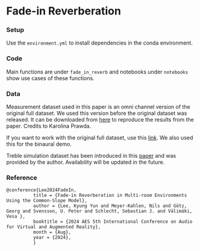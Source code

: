 # Fade-in Reverberation 


### Setup
Use the `environment.yml` to install dependencies in the conda environment.

### Code
Main functions are under `fade_in_reverb` and notebooks under `notebooks` show use cases of these functions. 

### Data
Measurement dataset used in this paper is an omni channel version of the original full dataset. We used this version before the original dataset was released. It can be downloaded from [here](https://drive.google.com/file/d/1JTBwV-UZzwELUWNNWEk5OlxJC1GLgy80/view?usp=sharing) to reproduce the results from the paper. Credits to Karolina Prawda. 

If you want to work with the original full dataset, use this [link](https://zenodo.org/records/11388246). We also used this for the binaural demo. 

Treble simulation dataset has been introduced in this [paper](https://secure.aes.org/forum/pubs/conferences/?elib=22414) and was provided by the author. Availability will be updated in the future. 

### Reference 

```
@conference{Lee2024FadeIn,
          title = {Fade-in Reverberation in Multi-room Environments Using the Common-Slope Model},
          author = {Lee, Kyung Yun and Meyer-Kahlen, Nils and Götz, Georg and Svensson, U. Peter and Schlecht, Sebastian J. and Välimäki, Vesa },
          booktitle = {2024 AES 5th International Conference on Audio for Virtual and Augmented Reality},
          month = {Aug},
          year = {2024},
          }
```